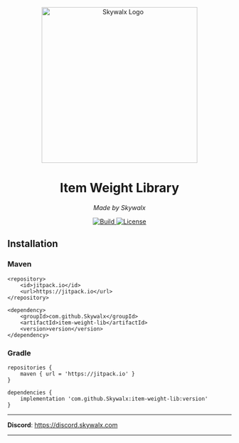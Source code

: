 <p align="center">
<img src="https://i.imgur.com/gwI0AqH.png" alt="Skywalx Logo" width="350" height="350"/>
</p>
<h1 align="center">Item Weight Library</h1>
<p align="center">
<i>Made by Skywalx</i>
</p>
<p align="center">
<a href="https://github.com/Skywalx/item-weight-lib/actions" target="_blank">
    <img src="https://github.com/Skywalx/item-weight-lib/actions/workflows/gradle.yml/badge.svg" alt="Build"/>
</a>
<a href="https://github.com/Skywalx/item-weight-lib/blob/main/LICENSE" target="_blank">
    <img src="https://img.shields.io/github/license/Skywalx/item-weight-lib" alt="License"/>
</a>
</p>

## Installation
<h3>Maven</h3>

```
<repository>
    <id>jitpack.io</id>
    <url>https://jitpack.io</url>
</repository>
```

```
<dependency>
    <groupId>com.github.Skywalx</groupId>
    <artifactId>item-weight-lib</artifactId>
    <version>version</version>
</dependency>
```

<h3>Gradle</h3>

```
repositories {
    maven { url = 'https://jitpack.io' } 
}

dependencies {
    implementation 'com.github.Skywalx:item-weight-lib:version'
}
```

---

**Discord**: https://discord.skywalx.com

---
